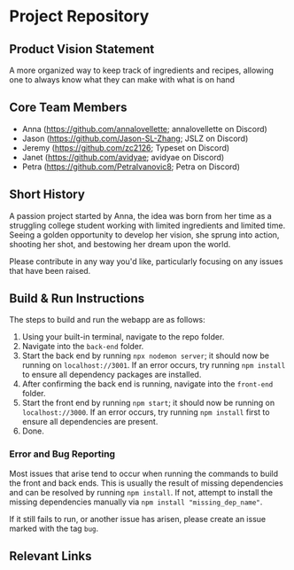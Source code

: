 # Project Repository

## Product Vision Statement
A more organized way to keep track of ingredients and recipes, allowing one to always know what they can make with what is on hand

## Core Team Members
- Anna (https://github.com/annalovellette; annalovellette on Discord)
- Jason (https://github.com/Jason-SL-Zhang; JSLZ on Discord)
- Jeremy (https://github.com/zc2126; Typeset on Discord)
- Janet (https://github.com/avidyae; avidyae on Discord)
- Petra (https://github.com/PetraIvanovic8; Petra on Discord)

## Short History
A passion project started by Anna, the idea was born from her time as a struggling college student working with limited ingredients and limited time. Seeing a golden opportunity to develop her vision, she sprung into action, shooting her shot, and bestowing her dream upon the world.

Please contribute in any way you'd like, particularly focusing on any issues that have been raised.

## Build & Run Instructions
The steps to build and run the webapp are as follows:

1. Using your built-in terminal, navigate to the repo folder.
2. Navigate into the ```back-end``` folder.
3. Start the back end by running ```npx nodemon server```; it should now be running on ```localhost://3001```. If an error occurs, try running ```npm install``` to ensure all dependency packages are installed.
4. After confirming the back end is running, navigate into the ```front-end``` folder.
5. Start the front end by running ```npm start```; it should now be running on ```localhost://3000```. If an error occurs, try running ```npm install``` first to ensure all dependencies are present.
6. Done.

### Error and Bug Reporting
Most issues that arise tend to occur when running the commands to build the front and back ends. This is usually the result of missing dependencies and can be resolved by running ```npm install```. If not, attempt to install the missing dependencies manually via ```npm install "missing_dep_name"```.

If it still fails to run, or another issue has arisen, please create an issue marked with the tag ```bug```.

## Relevant Links
